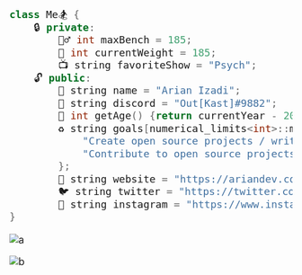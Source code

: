 <style type=text/css>
* {
    font-size: 18px;
}
</style>

```C++
class Me🏂 {
    🔒 private:
        🏋️‍♂️ int maxBench = 185;
        💪 int currentWeight = 185;
        📺 string favoriteShow = "Psych";
    🔓 public:
        👋 string name = "Arian Izadi";
        👻 string discord = "Out[Kast]#9882";
        🐉 int getAge() {return currentYear - 2000;}
        ♻️ string goals[numerical_limits<int>::max()] = {
            "Create open source projects / write ups",
            "Contribute to open source projects"
        };
        💖 string website = "https://ariandev.com/";
        🐦 string twitter = "https://twitter.com/arianizadi";
        🤳 string instagram = "https://www.instagram.com/arianizadi2/";
}
```

![a](https://github-readme-stats.vercel.app/api/top-langs/?username=arianizadi&layout=compact&theme=radical)

![b](https://github-readme-stats.vercel.app/api?username=arianizadi&count_private=true&show_icons=true&theme=radical)
